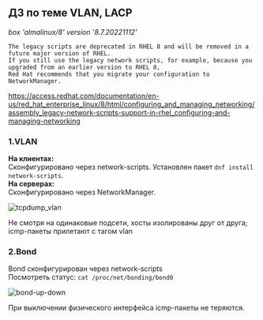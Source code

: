## ДЗ по теме VLAN, LACP
*box 'almalinux/8' version '8.7.20221112'*  

```
The legacy scripts are deprecated in RHEL 8 and will be removed in a future major version of RHEL.  
If you still use the legacy network scripts, for example, because you upgraded from an earlier version to RHEL 8,  
Red Hat recommends that you migrate your configuration to NetworkManager. 
```
https://access.redhat.com/documentation/en-us/red_hat_enterprise_linux/8/html/configuring_and_managing_networking/assembly_legacy-network-scripts-support-in-rhel_configuring-and-managing-networking  
  
### 1.VLAN
  
**На клиентах:**  
Сконфигурировано через network-scripts. Установлен пакет `dnf install network-scripts`.  
**На серверах:**  
Сконфигурировано через NetworkManager.   
  
![tcpdump_vlan](https://user-images.githubusercontent.com/105001717/207634188-cae5e215-f6e0-4c44-b6c1-50d258e7a654.png)  

Не смотря на одинаковые подсети, хосты изолированы друг от друга; icmp-пакеты прилетают с тагом vlan

### 2.Bond  
  
Bond сконфигурирован через network-scripts  
Посмотреть статус: `cat /proc/net/bonding/bond0`  
  
![bond-up-down](https://user-images.githubusercontent.com/105001717/207634296-4a586730-0714-4f3a-94ed-b3ce8e72289b.png)  

При выключении физического интерфейса icmp-пакеты не теряются.

